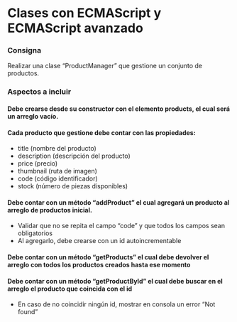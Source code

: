 # Clases con ECMAScript y ECMAScript avanzado 

### Consigna

Realizar una clase “ProductManager” que gestione un conjunto de productos.

### Aspectos a incluir

#### Debe crearse desde su constructor con el elemento products, el cual será un arreglo vacío.

#### Cada producto que gestione debe contar con las propiedades:
- title (nombre del producto)
- description (descripción del producto)
- price (precio)
- thumbnail (ruta de imagen)
- code (código identificador)
- stock (número de piezas disponibles)

#### Debe contar con un método “addProduct” el cual agregará un producto al arreglo de productos inicial.
- Validar que no se repita el campo “code” y que todos los campos sean obligatorios
- Al agregarlo, debe crearse con un id autoincrementable

#### Debe contar con un método “getProducts” el cual debe devolver el arreglo con todos los productos creados hasta ese momento

#### Debe contar con un método “getProductById” el cual debe buscar en el arreglo el producto que coincida con el id
- En caso de no coincidir ningún id, mostrar en consola un error “Not found”